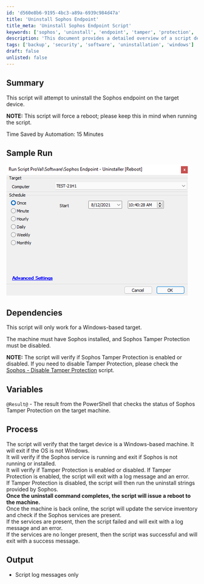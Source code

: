 ```yaml
---
id: 'd560e8b6-9195-4bc3-a89a-6939c984d47a'
title: 'Uninstall Sophos Endpoint'
title_meta: 'Uninstall Sophos Endpoint Script'
keywords: ['sophos', 'uninstall', 'endpoint', 'tamper', 'protection', 'windows']
description: 'This document provides a detailed overview of a script designed to uninstall the Sophos endpoint from a Windows-based device, including prerequisites, processes, and expected outcomes. The script verifies the status of Sophos Tamper Protection and ensures a clean uninstallation process, followed by a system reboot.'
tags: ['backup', 'security', 'software', 'uninstallation', 'windows']
draft: false
unlisted: false
---
```


## Summary

This script will attempt to uninstall the Sophos endpoint on the target device.

**NOTE:** This script will force a reboot; please keep this in mind when running the script.

Time Saved by Automation: 15 Minutes

## Sample Run

![Sample Run](../../../static/img/Sophos-Endpoint---Uninstaller/image_1.png)

## Dependencies

This script will only work for a Windows-based target.

The machine must have Sophos installed, and Sophos Tamper Protection must be disabled.

**NOTE:** The script will verify if Sophos Tamper Protection is enabled or disabled. If you need to disable Tamper Protection, please check the [Sophos - Disable Tamper Protection](<./Sophos - Disable Tamper Protection.md>) script.

## Variables

`@Result@` - The result from the PowerShell that checks the status of Sophos Tamper Protection on the target machine.

## Process

The script will verify that the target device is a Windows-based machine. It will exit if the OS is not Windows.  
It will verify if the Sophos service is running and exit if Sophos is not running or installed.  
It will verify if Tamper Protection is enabled or disabled. If Tamper Protection is enabled, the script will exit with a log message and an error.  
If Tamper Protection is disabled, the script will then run the uninstall strings provided by Sophos.  
**Once the uninstall command completes, the script will issue a reboot to the machine.**  
Once the machine is back online, the script will update the service inventory and check if the Sophos services are present.  
If the services are present, then the script failed and will exit with a log message and an error.  
If the services are no longer present, then the script was successful and will exit with a success message.

## Output

- Script log messages only

